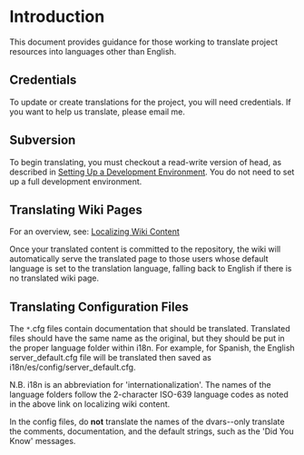# Introduction #

This document provides guidance for those working to translate project resources into languages other than English.

## Credentials ##
To update or create translations for the project, you will need credentials.  If you want to help us translate, please email me.

## Subversion ##
To begin translating, you must checkout a read-write version of head, as described in [Setting Up a Development Environment](DevelopmentEnvironment.md).  You do not need to set up a full development environment.

## Translating Wiki Pages ##
For an overview, see: [Localizing Wiki Content](http://code.google.com/p/support/wiki/WikiSyntax#Localizing_Wiki_Content)

Once your translated content is committed to the repository, the wiki will automatically serve the translated page to those users whose default language is set to the translation language, falling back to English if there is no translated wiki page.

## Translating Configuration Files ##
The `*`.cfg files contain documentation that should be translated.
Translated files should have the same name as the original, but they should be put in the proper language folder within i18n.  For example, for Spanish, the English server\_default.cfg file will be translated then saved as i18n/es/config/server\_default.cfg.

N.B. i18n is an abbreviation for 'internationalization'.  The names of the language folders follow the 2-character ISO-639 language codes as noted in the above link on localizing wiki content.

In the config files, do **not** translate the names of the dvars--only translate the comments, documentation, and the default strings, such as the 'Did You Know' messages.
